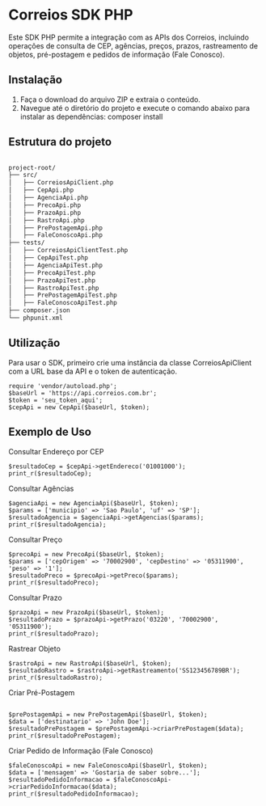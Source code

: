 # Correios SDK PHP

Este SDK PHP permite a integração com as APIs dos Correios, incluindo operações de consulta de CEP, agências, preços, prazos, rastreamento de objetos, pré-postagem e pedidos de informação (Fale Conosco).

## Instalação

1. Faça o download do arquivo ZIP e extraia o conteúdo.
2. Navegue até o diretório do projeto e execute o comando abaixo para instalar as dependências:
composer install

## Estrutura do projeto
```bash

project-root/
├── src/
│   ├── CorreiosApiClient.php
│   ├── CepApi.php
│   ├── AgenciaApi.php
│   ├── PrecoApi.php
│   ├── PrazoApi.php
│   ├── RastroApi.php
│   ├── PrePostagemApi.php
│   ├── FaleConoscoApi.php
├── tests/
│   ├── CorreiosApiClientTest.php
│   ├── CepApiTest.php
│   ├── AgenciaApiTest.php
│   ├── PrecoApiTest.php
│   ├── PrazoApiTest.php
│   ├── RastroApiTest.php
│   ├── PrePostagemApiTest.php
│   ├── FaleConoscoApiTest.php
├── composer.json
└── phpunit.xml

```

## Utilização
Para usar o SDK, primeiro crie uma instância da classe CorreiosApiClient com a URL base da API e o token de autenticação.

```
require 'vendor/autoload.php';
$baseUrl = 'https://api.correios.com.br';
$token = 'seu_token_aqui';
$cepApi = new CepApi($baseUrl, $token);
```

## Exemplo de Uso

Consultar Endereço por CEP
```
$resultadoCep = $cepApi->getEndereco('01001000');
print_r($resultadoCep);
```

Consultar Agências

```
$agenciaApi = new AgenciaApi($baseUrl, $token);
$params = ['municipio' => 'Sao Paulo', 'uf' => 'SP'];
$resultadoAgencia = $agenciaApi->getAgencias($params);
print_r($resultadoAgencia);
```

Consultar Preço

```
$precoApi = new PrecoApi($baseUrl, $token);
$params = ['cepOrigem' => '70002900', 'cepDestino' => '05311900', 'peso' => '1'];
$resultadoPreco = $precoApi->getPreco($params);
print_r($resultadoPreco);
```

Consultar Prazo
```
$prazoApi = new PrazoApi($baseUrl, $token);
$resultadoPrazo = $prazoApi->getPrazo('03220', '70002900', '05311900');
print_r($resultadoPrazo);
```

Rastrear Objeto
```
$rastroApi = new RastroApi($baseUrl, $token);
$resultadoRastro = $rastroApi->getRastreamento('SS123456789BR');
print_r($resultadoRastro);
```

Criar Pré-Postagem
```

$prePostagemApi = new PrePostagemApi($baseUrl, $token);
$data = ['destinatario' => 'John Doe'];
$resultadoPrePostagem = $prePostagemApi->criarPrePostagem($data);
print_r($resultadoPrePostagem);
```

Criar Pedido de Informação (Fale Conosco)

```
$faleConoscoApi = new FaleConoscoApi($baseUrl, $token);
$data = ['mensagem' => 'Gostaria de saber sobre...'];
$resultadoPedidoInformacao = $faleConoscoApi->criarPedidoInformacao($data);
print_r($resultadoPedidoInformacao);
```
